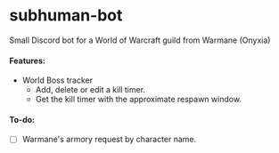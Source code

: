 # subhuman-bot

Small Discord bot for a World of Warcraft guild from Warmane (Onyxia)

#### Features:
- World Boss tracker
    - Add, delete or edit a kill timer.
    - Get the kill timer with the approximate respawn window.


#### To-do:
- [ ] Warmane's armory request by character name.